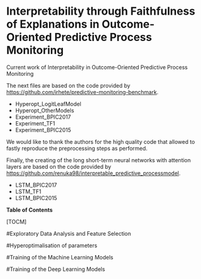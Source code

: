 # Interpretability through Faithfulness of Explanations in Outcome-Oriented Predictive Process Monitoring
Current work of Interpretability in Outcome-Oriented Predictive Process Monitoring

The next files are based on the code provided by https://github.com/irhete/predictive-monitoring-benchmark. 

- Hyperopt_LogitLeafModel
- Hyperopt_OtherModels
- Experiment_BPIC2017
- Experiment_TF1
- Experiment_BPIC2015

 We would like to thank the authors for the high quality code that allowed to fastly reproduce the preprocessing steps as performed.

Finally, the creating of the long short-term neural networks with attention layers are based on the code provided by https://github.com/renuka98/interpretable_predictive_processmodel.

- LSTM_BPIC2017
- LSTM_TF1
- LSTM_BPIC2015


**Table of Contents**

[TOCM]

#Exploratory Data Analysis and Feature Selection

#Hyperoptimalisation of parameters

#Training of the Machine Learning Models

#Training of the Deep Learning Models

